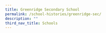 ```yaml
---
title: Greenridge Secondary School
permalink: /school-histories/greenridge-sec/
description: ""
third_nav_title: Schools
---
```


